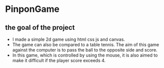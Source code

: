 # PinponGame

## the goal of the project


 * I made a simple 2d game using html css js and canvas.
 * The game can also be compared to a table tennis. The aim of this game against the computer is to pass the ball to the opposite side and score.
 * In this game, which is controlled by using the mouse, it is also aimed to make it difficult if the player score exceeds 4.
